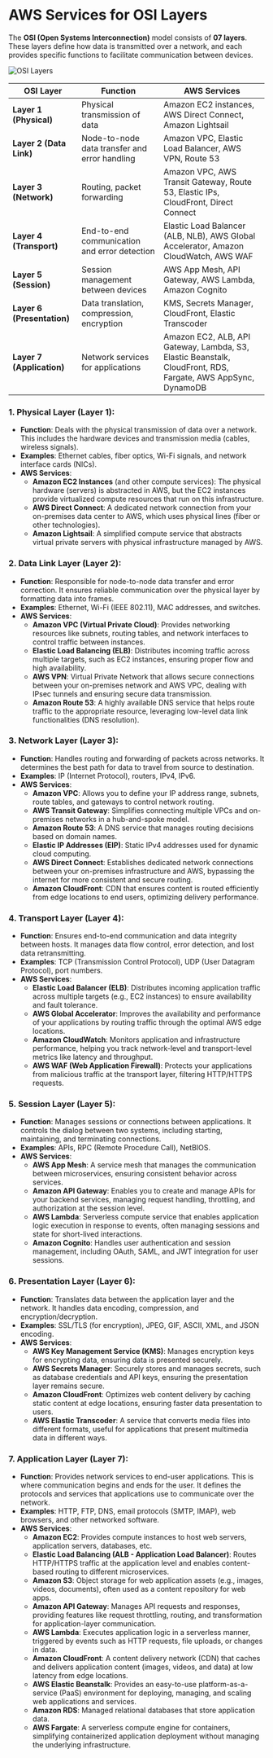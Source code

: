 # AWS Services for OSI Layers

The **OSI (Open Systems Interconnection)** model consists of **07 layers**. These layers define how data is transmitted over a network, and each provides specific functions to facilitate communication between devices.

![OSI Layers](./osi_layers.png)

| **OSI Layer** | **Function** | **AWS Services** |
| --- | --- | --- |
| **Layer 1 (Physical)** | Physical transmission of data | Amazon EC2 instances, AWS Direct Connect, Amazon Lightsail |
| **Layer 2 (Data Link)** | Node-to-node data transfer and error handling | Amazon VPC, Elastic Load Balancer, AWS VPN, Route 53 |
| **Layer 3 (Network)** | Routing, packet forwarding | Amazon VPC, AWS Transit Gateway, Route 53, Elastic IPs, CloudFront, Direct Connect |
| **Layer 4 (Transport)** | End-to-end communication and error detection | Elastic Load Balancer (ALB, NLB), AWS Global Accelerator, Amazon CloudWatch, AWS WAF |
| **Layer 5 (Session)** | Session management between devices | AWS App Mesh, API Gateway, AWS Lambda, Amazon Cognito |
| **Layer 6 (Presentation)** | Data translation, compression, encryption | KMS, Secrets Manager, CloudFront, Elastic Transcoder |
| **Layer 7 (Application)** | Network services for applications | Amazon EC2, ALB, API Gateway, Lambda, S3, Elastic Beanstalk, CloudFront, RDS, Fargate, AWS AppSync, DynamoDB |

### 1. **Physical Layer (Layer 1)**:

- **Function**: Deals with the physical transmission of data over a network. This includes the hardware devices and transmission media (cables, wireless signals).
- **Examples**: Ethernet cables, fiber optics, Wi-Fi signals, and network interface cards (NICs).
- **AWS Services**:
    - **Amazon EC2 Instances** (and other compute services): The physical hardware (servers) is abstracted in AWS, but the EC2 instances provide virtualized compute resources that run on this infrastructure.
    - **AWS Direct Connect**: A dedicated network connection from your on-premises data center to AWS, which uses physical lines (fiber or other technologies).
    - **Amazon Lightsail**: A simplified compute service that abstracts virtual private servers with physical infrastructure managed by AWS.

### 2. **Data Link Layer (Layer 2)**:

- **Function**: Responsible for node-to-node data transfer and error correction. It ensures reliable communication over the physical layer by formatting data into frames.
- **Examples**: Ethernet, Wi-Fi (IEEE 802.11), MAC addresses, and switches.
- **AWS Services**:
    - **Amazon VPC (Virtual Private Cloud)**: Provides networking resources like subnets, routing tables, and network interfaces to control traffic between instances.
    - **Elastic Load Balancing (ELB)**: Distributes incoming traffic across multiple targets, such as EC2 instances, ensuring proper flow and high availability.
    - **AWS VPN**: Virtual Private Network that allows secure connections between your on-premises network and AWS VPC, dealing with IPsec tunnels and ensuring secure data transmission.
    - **Amazon Route 53**: A highly available DNS service that helps route traffic to the appropriate resource, leveraging low-level data link functionalities (DNS resolution).

### 3. **Network Layer (Layer 3)**:

- **Function**: Handles routing and forwarding of packets across networks. It determines the best path for data to travel from source to destination.
- **Examples**: IP (Internet Protocol), routers, IPv4, IPv6.
- **AWS Services**:
    - **Amazon VPC**: Allows you to define your IP address range, subnets, route tables, and gateways to control network routing.
    - **AWS Transit Gateway**: Simplifies connecting multiple VPCs and on-premises networks in a hub-and-spoke model.
    - **Amazon Route 53**: A DNS service that manages routing decisions based on domain names.
    - **Elastic IP Addresses (EIP)**: Static IPv4 addresses used for dynamic cloud computing.
    - **AWS Direct Connect**: Establishes dedicated network connections between your on-premises infrastructure and AWS, bypassing the internet for more consistent and secure routing.
    - **Amazon CloudFront**: CDN that ensures content is routed efficiently from edge locations to end users, optimizing delivery performance.

### 4. **Transport Layer (Layer 4)**:

- **Function**: Ensures end-to-end communication and data integrity between hosts. It manages data flow control, error detection, and lost data retransmitting.
- **Examples**: TCP (Transmission Control Protocol), UDP (User Datagram Protocol), port numbers.
- **AWS Services**:
    - **Elastic Load Balancer (ELB)**: Distributes incoming application traffic across multiple targets (e.g., EC2 instances) to ensure availability and fault tolerance.
    - **AWS Global Accelerator**: Improves the availability and performance of your applications by routing traffic through the optimal AWS edge locations.
    - **Amazon CloudWatch**: Monitors application and infrastructure performance, helping you track network-level and transport-level metrics like latency and throughput.
    - **AWS WAF (Web Application Firewall)**: Protects your applications from malicious traffic at the transport layer, filtering HTTP/HTTPS requests.

### 5. **Session Layer (Layer 5)**:

- **Function**: Manages sessions or connections between applications. It controls the dialog between two systems, including starting, maintaining, and terminating connections.
- **Examples**: APIs, RPC (Remote Procedure Call), NetBIOS.
- **AWS Services**:
    - **AWS App Mesh**: A service mesh that manages the communication between microservices, ensuring consistent behavior across services.
    - **Amazon API Gateway**: Enables you to create and manage APIs for your backend services, managing request handling, throttling, and authorization at the session level.
    - **AWS Lambda**: Serverless compute service that enables application logic execution in response to events, often managing sessions and state for short-lived interactions.
    - **Amazon Cognito**: Handles user authentication and session management, including OAuth, SAML, and JWT integration for user sessions.

### 6. **Presentation Layer (Layer 6)**:

- **Function**: Translates data between the application layer and the network. It handles data encoding, compression, and encryption/decryption.
- **Examples**: SSL/TLS (for encryption), JPEG, GIF, ASCII, XML, and JSON encoding.
- **AWS Services**:
    - **AWS Key Management Service (KMS)**: Manages encryption keys for encrypting data, ensuring data is presented securely.
    - **AWS Secrets Manager**: Securely stores and manages secrets, such as database credentials and API keys, ensuring the presentation layer remains secure.
    - **Amazon CloudFront**: Optimizes web content delivery by caching static content at edge locations, ensuring faster data presentation to users.
    - **AWS Elastic Transcoder**: A service that converts media files into different formats, useful for applications that present multimedia data in different ways.

### 7. **Application Layer (Layer 7)**:

- **Function**: Provides network services to end-user applications. This is where communication begins and ends for the user. It defines the protocols and services that applications use to communicate over the network.
- **Examples**: HTTP, FTP, DNS, email protocols (SMTP, IMAP), web browsers, and other networked software.
- **AWS Services**:
    - **Amazon EC2**: Provides compute instances to host web servers, application servers, databases, etc.
    - **Elastic Load Balancing (ALB - Application Load Balancer)**: Routes HTTP/HTTPS traffic at the application level and enables content-based routing to different microservices.
    - **Amazon S3**: Object storage for web application assets (e.g., images, videos, documents), often used as a content repository for web apps.
    - **Amazon API Gateway**: Manages API requests and responses, providing features like request throttling, routing, and transformation for application-layer communication.
    - **AWS Lambda**: Executes application logic in a serverless manner, triggered by events such as HTTP requests, file uploads, or changes in data.
    - **Amazon CloudFront**: A content delivery network (CDN) that caches and delivers application content (images, videos, and data) at low latency from edge locations.
    - **AWS Elastic Beanstalk**: Provides an easy-to-use platform-as-a-service (PaaS) environment for deploying, managing, and scaling web applications and services.
    - **Amazon RDS**: Managed relational databases that store application data.
    - **AWS Fargate**: A serverless compute engine for containers, simplifying containerized application deployment without managing the underlying infrastructure.
